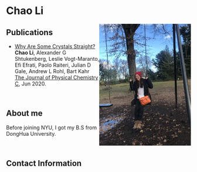 ---
---

# Chao Li

  <img align="right" src="doc/info/ChaoLi_CentralPark2020.JPG" width="250">

  <!-- <img src="doc/info/ChaoLi_CentralPark2020.JPG" width="200" class="align-right" > -->
  <!-- ![image-title-here](doc/info/ChaoLi_CentralPark2020.JPG){: .align-right width="200"} -->


## Publications

* [Why Are Some Crystals Straight?]()  
  **Chao Li**, Alexander G Shtukenberg, Leslie Vogt-Maranto, Efi Efrati, Paolo Raiteri, Julian D Gale, Andrew L Rohl, Bart Kahr 
  [The Journal of Physical Chemistry C](https://pubs.acs.org/doi/abs/10.1021/acs.jpcc.0c04258), Jun 2020.

<br>

## About me

Before joining NYU, I got my B.S from DongHua University.

<br>

## Contact Information

<!-- email: chaoli930712 at gmail.com -->
